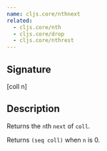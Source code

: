 ```yaml
---
name: cljs.core/nthnext
related:
  - cljs.core/nth
  - cljs.core/drop
  - cljs.core/nthrest
---
```


## Signature
[coll n]


## Description

Returns the `n`th `next` of `coll`.

Returns `(seq coll)` when `n` is 0.
